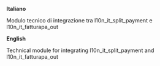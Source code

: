 **Italiano**

Modulo tecnico di integrazione tra l10n_it_split_payment e
l10n_it_fatturapa_out

**English**

Technical module for integrating l10n_it_split_payment and
l10n_it_fatturapa_out
